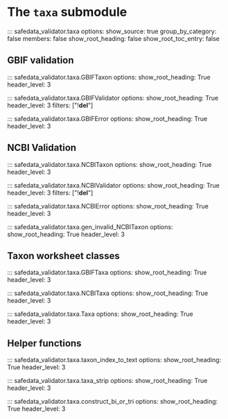 # The `taxa` submodule

::: safedata_validator.taxa
    options:
        show_source: true
        group_by_category: false
        members: false
        show_root_heading: false
        show_root_toc_entry: false

## GBIF validation

::: safedata_validator.taxa.GBIFTaxon
    options:
        show_root_heading: True
        header_level: 3

::: safedata_validator.taxa.GBIFValidator
    options:
        show_root_heading: True
        header_level: 3
        filters: ["!__del__"]

::: safedata_validator.taxa.GBIFError
    options:
        show_root_heading: True
        header_level: 3

## NCBI Validation

::: safedata_validator.taxa.NCBITaxon
    options:
        show_root_heading: True
        header_level: 3

::: safedata_validator.taxa.NCBIValidator
    options:
        show_root_heading: True
        header_level: 3
        filters: ["!__del__"]

::: safedata_validator.taxa.NCBIError
    options:
        show_root_heading: True
        header_level: 3

::: safedata_validator.taxa.gen_invalid_NCBITaxon
    options:
        show_root_heading: True
        header_level: 3

## Taxon worksheet classes

::: safedata_validator.taxa.GBIFTaxa
    options:
        show_root_heading: True
        header_level: 3

::: safedata_validator.taxa.NCBITaxa
    options:
        show_root_heading: True
        header_level: 3

::: safedata_validator.taxa.Taxa
    options:
        show_root_heading: True
        header_level: 3

## Helper functions

::: safedata_validator.taxa.taxon_index_to_text
    options:
        show_root_heading: True
        header_level: 3

::: safedata_validator.taxa.taxa_strip
    options:
        show_root_heading: True
        header_level: 3

::: safedata_validator.taxa.construct_bi_or_tri
    options:
        show_root_heading: True
        header_level: 3

